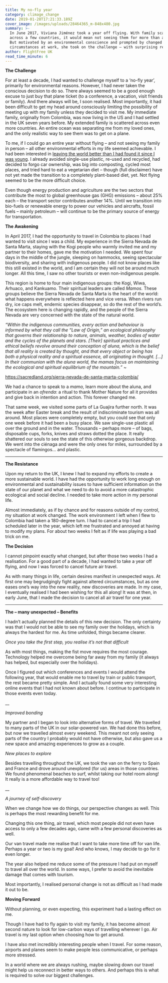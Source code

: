 ```yaml
---
title: My no-fly year
category: climage_change
date: 2019-01-28T17:21:33.189Z
cover_image: /images/uploads/28464365_m-848x480.jpg
summary: >-
  In June 2017, Viviana Jiménez took a year off flying. With family scattered
  across a few countries, it would mean not seeing them for more than a year.
  But motivated by an environmental conscience and prompted by changed
  circumstances at work, she took on the challenge – with surprising results.
author: FlightFree UK
read_time_minute: 6
---
```

**The Challenge**



For at least a decade, I had wanted to challenge myself to a ‘no-fly year’, primarily for environmental reasons. However, I had never taken the conscious decision to do so. There always seemed to be a good enough excuse to just buy that plane ticket (to a conference, a vacation, visit friends or family). And there always will be, I soon realised. Most importantly, it had been difficult to get my head around consciously limiting the possibility of meeting up with my family unless they decided to visit me. My immediate family, originally from Colombia, was now living in the US and I had settled in the UK seven years before. My extended family is scattered across even more countries. An entire ocean was separating me from my loved ones, and the only realistic way to see them was to get on a plane. 



To me, if I could go an entire year without flying – and not seeing my family in person – all other environmental efforts in my life seemed achievable. I had been interested in [leaving the world better than I had found it since I was young](https://www.thesisters.global/single-post/2018/07/19/My-Environmental-Journey?mc_cid=e67ff9fcb8&mc_eid=138a432). I already avoided single-use plastic, re-used and recycled, had decided to forgo car ownership, was big into composting, cycled most places, and tried hard to eat a vegetarian diet – though (full disclaimer) have not yet made the transition to a completely plant-based diet, yet. Not flying seemed to be the more difficult choice. 



Even though energy production and agriculture are the two sectors that contribute the most to global greenhouse gas (GHG) emissions – about 25% each – the transport sector contributes another 14%. Until we transition into bio-fuels or renewable energy to power our vehicles and aircrafts, fossil fuels – mainly petroleum – will continue to be the primary source of energy for transportation. 





**The Awakening**

In April 2017, I had the opportunity to travel in Colombia to places I had wanted to visit since I was a child. My experience in the Sierra Nevada de Santa Marta, staying with the Kogi people who warmly invited me and my partner to their homes, gave me the motivation I needed. We spent four days in the middle of the jungle, sleeping on hammocks, seeing  spectacular biodiversity, and sharing with indigenous people. I did not know places like this still existed in the world, and I am certain they will not be around much longer. All this time, I saw no other tourists or even non-indigenous people. 



This region is home to four main indigenous groups: the Kogi, Wiwa, Arhuaco, and Kankuamo. Their spiritual leaders are called _Mamos._ These groups believe the Sierra Nevada de Santa Marta is the heart of the world: what happens everywhere is reflected here and vice versa. When rivers run dry, ice caps melt, endemic species disappear, so do the rest of the world’s. The ecosystem here is changing rapidly, and the people of the Sierra Nevada are very concerned with the state of the natural world. 



_“Within the indigenous communities, every action and behaviour is informed by what they call the “Law of Origin,” an ecological philosophy that governs their relationship to nature, animals, weather, bodies of water and the cycles of the planets and stars. \[Their] spiritual practices and ethical beliefs revolve around their conception of aluna, which is the belief that all reality is created by thought, and that every object or being has both a physical reality and a spiritual essence, all originating in thought. \[…] In their communion with the aluna world, the mamas focus on maintaining the ecological and spiritual equilibrium of the mountain.”_ ~ 

<https://sacredland.org/sierra-nevada-de-santa-marta-colombia/>

We had a chance to speak to a _mamo,_ learn more about the aluna, and participate in an _ofrenda_: a ritual to thank Mother Nature for all it provides and give back in intention and action. This forever changed me. 

That same week, we visited some parts of La Guajira further north. It was the week after Easter break and the result of indiscriminate tourism was all around. Most places were completely empty, but you could see that only one week before it had been a busy place. We saw single-use plastic all over the ground and in the water. Thousands – perhaps more – of bags, disposable cups, forks, knives and straws dotted the place. It really shattered our souls to see the state of this otherwise gorgeous backdrop. We went into the ciénaga and were the only ones for miles, surrounded by a spectacle of flamingos… and plastic.



****

**The Resistance**



Upon my return to the UK, I knew I had to expand my efforts to create a more sustainable world. I have had the opportunity to work long enough on environmental and sustainability issues to have sufficient information on the state of our planet and what we need to do to avoid a more catastrophic ecological and social decline. I needed to take more action in my personal life.



Almost immediately, as if by chance and for reasons outside of my control, my situation at work changed. The work environment I left when I flew to Colombia had taken a 180-degree turn. I had to cancel a trip I had scheduled later in the year, which left me frustrated and annoyed at having to modify my plans. For about two weeks I felt as if life was playing a bad trick on me.



**The Decision**

I cannot pinpoint exactly what changed, but after those two weeks I had a realisation. For a good part of a decade, I had wanted to take a year off flying, and now I was forced to cancel future air travel. 



As with many things in life, certain desires manifest in unexpected ways. At first one may begrudgingly fight against altered circumstances, but as one eases one’s way into the new reality, new discoveries are made. In my case, I eventually realised I had been wishing for this all along! It was at then, in early June, that I made the decision to cancel all air travel for one year. 



****

**The – many unexpected – Benefits** 

I hadn’t actually planned the details of this new decision. The only certainty was that I would not be able to see my family over the holidays, which is always the hardest for me. As time unfolded, things became clearer. 

_Once you take the first step, you realise it’s not that difficult_ 

As with most things, making the fist move requires the most courage. Technology helped me overcome being far away from my family (it always has helped, but especially over the holidays).  



Once I figured out which conferences and events I would attend the following year, that would enable me to travel by train or public transport, the rest became pretty simple. And I actually found some very interesting online events that I had not known about before. I continue to participate in those events even today. 

__

_Improved bonding_ 

My partner and I began to look into alternative forms of travel. We travelled to many parts of the UK in our solar-powered van. We had done this before, but now we travelled almost every weekend. This meant not only seeing parts of the country I probably would not have otherwise, but also gave us a new space and amazing experiences to grow as a couple. 



_New places to explore_ 

Besides travelling throughout the UK, we took the van on the ferry to Spain and France and drove around unexplored (for us) areas in those countries. We found phenomenal beaches to surf, whilst taking our hotel room along! It really is a more affordable way to travel too!

__

_A journey of self-discovery_ 

When we change how we do things, our perspective changes as well. This is perhaps the most rewarding benefit for me. 



Changing this one thing, air travel, which most people did not even have access to only a few decades ago, came with a few personal discoveries as well.



Our van travel made me realise that I want to take more time off for van life. Perhaps a year or two is my goal! And who knows, I may decide to go for it even longer.



The year also helped me reduce some of the pressure I had put on myself to travel all over the world. In some ways, I prefer to avoid the inevitable damage that comes with tourism. 

Most importantly, I realised personal change is not as difficult as I had made it out to be. 



**Moving Forward**



Without planning, or even expecting, this experiment had a lasting effect on me. 



Though I have had to fly again to visit my family, it has become almost second nature to look for low-carbon ways of travelling wherever I go. Air travel is my last option when choosing how to get around. 



I have also met incredibly interesting people when I travel. For some reason, airports and planes seem to make people less communicative, or perhaps more stressed. 



In a world where we are always rushing, maybe slowing down our travel might help us reconnect in better ways to others. And perhaps this is what is required to solve our biggest challenges.
